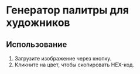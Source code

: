 # Генератор палитры для художников

## Использование
1. Загрузите изображение через кнопку.
2. Кликните на цвет, чтобы скопировать HEX-код.
